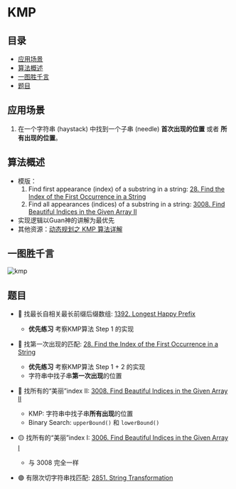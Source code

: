 # KMP

## 目录
* [应用场景](#应用场景)
* [算法概述](#算法概述)
* [一图胜千言](#一图胜千言)
* [题目](#题目)

## 应用场景
1. 在一个字符串 (haystack) 中找到一个子串 (needle) **首次出现的位置** 或者 **所有出现的位置**。

## 算法概述
* 模版：
    1. Find first appearance (index) of a substring in a string: [28. Find the Index of the First Occurrence in a String](https://github.com/szhou12/leetcode-go/tree/main/leetcode/0028-Implement-strStr)
    2. Find all appearances (indices) of a substring in a string: [3008. Find Beautiful Indices in the Given Array II](https://github.com/szhou12/leetcode-go/tree/main/leetcode/3008-Find-Beautiful-Indices-in-the-Given-Array-II)
* 实现逻辑以Guan神的讲解为最优先
* 其他资源：[动态规划之 KMP 算法详解](https://mp.weixin.qq.com/s/r9pbkMyFyMAvmkf4QnL-1g)


## 一图胜千言
![kmp](https://github.com/szhou12/leetcode-go/assets/35708194/2f038b22-54c2-4ecc-bade-19769da60cec)

## 题目
* :red_circle: 找最长自相关最长前缀后缀数组: [1392. Longest Happy Prefix](https://github.com/szhou12/leetcode-go/tree/main/leetcode/1392-Longest-Happy-Prefix)
    * **优先练习** 考察KMP算法 Step 1 的实现

* :red_circle: 找第一次出现的匹配: [28. Find the Index of the First Occurrence in a String](https://github.com/szhou12/leetcode-go/tree/main/leetcode/0028-Implement-strStr)
    * **优先练习** 考察KMP算法 Step 1 + 2 的实现
    * 字符串中找子串**第一次出现**的位置

* :red_circle: 找所有的“美丽”index II: [3008. Find Beautiful Indices in the Given Array II](https://github.com/szhou12/leetcode-go/tree/main/leetcode/3008-Find-Beautiful-Indices-in-the-Given-Array-II)
    * KMP: 字符串中找子串**所有出现**的位置
    * Binary Search: `upperBound()` 和 `lowerBound()`

* :yellow_circle: 找所有的“美丽”index I: [3006. Find Beautiful Indices in the Given Array I](https://leetcode.com/problems/find-beautiful-indices-in-the-given-array-i/description/)
    * 与 3008 完全一样

* :purple_circle: 有限次切字符串找匹配: [2851. String Transformation](https://github.com/szhou12/leetcode-go/tree/main/leetcode/2851-String-Transformation)
